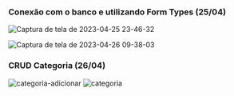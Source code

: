### Conexão com o banco e utilizando Form Types (25/04)

![Captura de tela de 2023-04-25 23-46-32](https://user-images.githubusercontent.com/78940661/234453918-3f386f93-10b9-49d0-bd70-1c84c677d3ec.png)

![Captura de tela de 2023-04-26 09-38-03](https://user-images.githubusercontent.com/78940661/234576932-750a437e-b022-4525-9feb-3c6934faecd2.png)


### CRUD Categoria (26/04)

![categoria-adicionar](https://user-images.githubusercontent.com/78940661/234728894-b11be033-a3ce-4be3-a7ee-21c8cb5d47ee.png)
![categoria](https://user-images.githubusercontent.com/78940661/234728899-cf26b419-e51a-4b9f-a388-05ec548a9b37.png)
